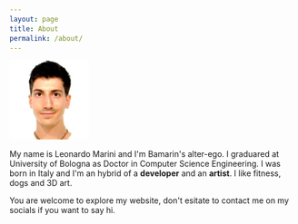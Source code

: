 ```yaml
---
layout: page
title: About
permalink: /about/
---
```


<img src="/assets/images/fototessera2019.jpg" />

My name is Leonardo Marini and I'm Bamarin's alter-ego.
I graduared at University of Bologna as Doctor in Computer Science Engineering.
I was born in Italy and I'm an hybrid of a **developer** and an **artist**.
I like fitness, dogs and 3D art.

You are welcome to explore my website, don't esitate to contact me on my socials if you want to say hi.

